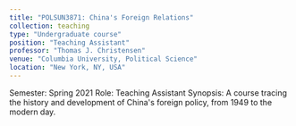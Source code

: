 ```yaml
---
title: "POLSUN3871: China's Foreign Relations"
collection: teaching
type: "Undergraduate course"
position: "Teaching Assistant"
professor: "Thomas J. Christensen" 
venue: "Columbia University, Political Science"
location: "New York, NY, USA"
---
```

Semester: Spring 2021
Role: Teaching Assistant
Synopsis: A course tracing the history and development of China's foreign policy, from 1949 to the modern day.